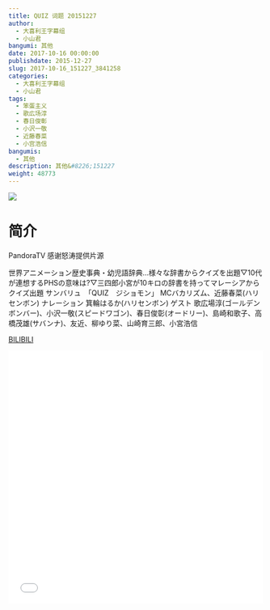 ```yaml
---
title: QUIZ 词题 20151227
author: 
  - 大喜利王字幕组
  - 小山君
bangumi: 其他
date: 2017-10-16 00:00:00
publishdate: 2015-12-27
slug: 2017-10-16_151227_3841258
categories: 
  - 大喜利王字幕组
  - 小山君
tags: 
  - 笨蛋主义
  - 歌広场淳
  - 春日俊彰
  - 小沢一敬
  - 近藤春菜
  - 小宫浩信
bangumis: 
  - 其他
description: 其他&#8226;151227
weight: 48773
---
```


![](https://i.imgur.com/06O1BuQ.jpg)

# 简介  
PandoraTV 
感谢怒涛提供片源

世界アニメーション歴史事典・幼児語辞典…様々な辞書からクイズを出題▽10代が連想するPHSの意味は?▽三四郎小宮が10キロの辞書を持ってマレーシアからクイズ出題
サンバリュ　「QUIZ　ジショモン」
MCバカリズム、近藤春菜(ハリセンボン) ナレーション 箕輪はるか(ハリセンボン)
ゲスト 歌広場淳(ゴールデンボンバー)、小沢一敬(スピードワゴン)、春日俊彰(オードリー)、島崎和歌子、高橋茂雄(サバンナ)、友近、柳ゆり菜、山崎育三郎、小宮浩信

  [BILIBILI](https://www.bilibili.com/video/av3841258/)


<div class="vcontainer">  <iframe class='video' src="//www.bilibili.com/blackboard/player.html?aid=3841258" width="100%" height="500" frameborder="0" allowfullscreen="allowfullscreen"></iframe></div>
